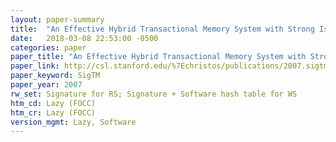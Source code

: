 ```yaml
---
layout: paper-summary
title:  "An Effective Hybrid Transactional Memory System with Strong Isolation Guarantees"
date:   2018-03-08 22:53:00 -0500
categories: paper
paper_title: "An Effective Hybrid Transactional Memory System with Strong Isolation Guarantees"
paper_link: http://csl.stanford.edu/%7Echristos/publications/2007.sigtm.isca.pdf
paper_keyword: SigTM
paper_year: 2007
rw_set: Signature for RS; Signature + Software hash table for WS
htm_cd: Lazy (FOCC)
htm_cr: Lazy (FOCC)
version_mgmt: Lazy, Software
---
```


